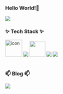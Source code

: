 <!-- 헤더 내용 영역 -->
### Hello World!👋

<picture>
  <source srcset="https://github-readme-stats.vercel.app/api?username=wonjjang44&show_icons=true&theme=tokyonight" media="(prefers-color-scheme: dark)"/>  
  <img src="https://github-readme-stats.vercel.app/api?username=anuraghazra&show_icons=true" />
</picture>


<!-- 본문 내용 영역 -->
<h3 align="">✨ Tech Stack ✨</h3>
<div align="">
  <img src="https://techstack-generator.vercel.app/java-icon.svg" alt="icon" width="52" style="width: 54px; height: 54px; margin-right: 0px; margin-bottom: 0px;" />
  <!-- <img src="https://techstack-generator.vercel.app/mysql-icon.svg" alt="icon" width="52" style="width: 54px; height: 54px; margin-right: 0px; margin-bottom: 0px;" /> -->
  <img src="https://skillicons.dev/icons?i=spring" />
  <img src="https://user-images.githubusercontent.com/25181517/183891303-41f257f8-6b3d-487c-aa56-c497b880d0fb.png" width="50" style="width: 50px; height: 50px; margin-right: 0px; margin-bottom: 0px;" />
  <img src="https://skillicons.dev/icons?i=javascript,jquery" />
  <img src="https://img.shields.io/badge/oracle-F80000?style=for-the-badge&logo=oracle&logoColor=white">
</div>

<!--

<br>
<br>

<h3 align="">🛠 Tools 🛠</h3>
<div align="">
  <img src="https://img.shields.io/badge/intellij idea-2C2C32.svg?style=for-the-badge&logo=intellijidea&logoColor=F37726" />&nbsp
</div>


<div align="">
  <img src="https://img.shields.io/badge/git-F05033.svg?style=for-the-badge&logo=git&logoColor=white" />&nbsp
  <img src="https://img.shields.io/badge/github-181717.svg?style=for-the-badge&logo=github&logoColor=white" />&nbsp
  <img src="https://img.shields.io/badge/Notion-F3F3F3.svg?style=for-the-badge&logo=notion&logoColor=black" />&nbsp
</div>
-->

<br>

<h3 align="">📫 Blog 📫</h3>
<div align="">
    <img src="https://img.shields.io/badge/tistory-D14836?style=for-the-badge&logo=tistory&logoColor=white" />&nbsp
  <!-- <img src="https://img.shields.io/badge/wonjjang44@gmail.com-3e65cf?style=for-the-badge&logo=gmail&logoColor=white"/>&nbsp -->
</div>


